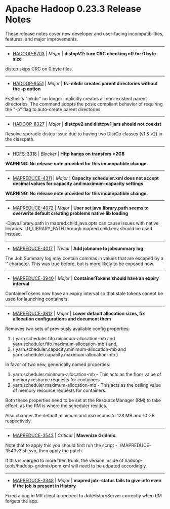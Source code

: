 # Apache Hadoop  0.23.3 Release Notes

These release notes cover new developer and user-facing incompatibilities, features, and major improvements.


---

* [HADOOP-8703](https://issues.apache.org/jira/browse/HADOOP-8703) | *Major* | **distcpV2: turn CRC checking off for 0 byte size**

distcp skips CRC on 0 byte files.


---

* [HADOOP-8551](https://issues.apache.org/jira/browse/HADOOP-8551) | *Major* | **fs -mkdir creates parent directories without the -p option**

FsShell's "mkdir" no longer implicitly creates all non-existent parent directories.  The command adopts the posix compliant behavior of requiring the "-p" flag to auto-create parent directories.


---

* [HADOOP-8327](https://issues.apache.org/jira/browse/HADOOP-8327) | *Major* | **distcpv2 and distcpv1 jars should not coexist**

Resolve sporadic distcp issue due to having two DistCp classes (v1 & v2) in the classpath.


---

* [HDFS-3318](https://issues.apache.org/jira/browse/HDFS-3318) | *Blocker* | **Hftp hangs on transfers \>2GB**

**WARNING: No release note provided for this incompatible change.**


---

* [MAPREDUCE-4311](https://issues.apache.org/jira/browse/MAPREDUCE-4311) | *Major* | **Capacity scheduler.xml does not accept decimal values for capacity and maximum-capacity settings**

**WARNING: No release note provided for this incompatible change.**


---

* [MAPREDUCE-4072](https://issues.apache.org/jira/browse/MAPREDUCE-4072) | *Major* | **User set java.library.path seems to overwrite default creating problems native lib loading**

-Djava.library.path in mapred.child.java.opts can cause issues with native libraries.  LD\_LIBRARY\_PATH through mapred.child.env should be used instead.


---

* [MAPREDUCE-4017](https://issues.apache.org/jira/browse/MAPREDUCE-4017) | *Trivial* | **Add jobname to jobsummary log**

The Job Summary log may contain commas in values that are escaped by a '\' character.  This was true before, but is more likely to be exposed now.


---

* [MAPREDUCE-3940](https://issues.apache.org/jira/browse/MAPREDUCE-3940) | *Major* | **ContainerTokens should have an expiry interval**

ContainerTokens now have an expiry interval so that stale tokens cannot be used for launching containers.


---

* [MAPREDUCE-3812](https://issues.apache.org/jira/browse/MAPREDUCE-3812) | *Major* | **Lower default allocation sizes, fix allocation configurations and document them**

Removes two sets of previously available config properties:

1. ( yarn.scheduler.fifo.minimum-allocation-mb and yarn.scheduler.fifo.maximum-allocation-mb ) and,
2. ( yarn.scheduler.capacity.minimum-allocation-mb and yarn.scheduler.capacity.maximum-allocation-mb )

In favor of two new, generically named properties:

1. yarn.scheduler.minimum-allocation-mb - This acts as the floor value of memory resource requests for containers.
2. yarn.scheduler.maximum-allocation-mb - This acts as the ceiling value of memory resource requests for containers.

Both these properties need to be set at the ResourceManager (RM) to take effect, as the RM is where the scheduler resides.

Also changes the default minimum and maximums to 128 MB and 10 GB respectively.


---

* [MAPREDUCE-3543](https://issues.apache.org/jira/browse/MAPREDUCE-3543) | *Critical* | **Mavenize Gridmix.**

Note that to apply this you should first run the script - ./MAPREDUCE-3543v3.sh svn, then apply the patch.

If this is merged to more then trunk, the version inside of hadoop-tools/hadoop-gridmix/pom.xml will need to be udpated accordingly.


---

* [MAPREDUCE-3348](https://issues.apache.org/jira/browse/MAPREDUCE-3348) | *Major* | **mapred job -status fails to give info even if the job is present in History**

Fixed a bug in MR client to redirect to JobHistoryServer correctly when RM forgets the app.



